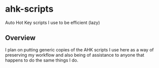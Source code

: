 # ahk-scripts
Auto Hot Key scripts I use to be efficient (lazy)

## Overview
I plan on putting generic copies of the AHK scripts I use here as a way of preserving my workflow and also being of assistance to anyone that happens to do the same things I do.
